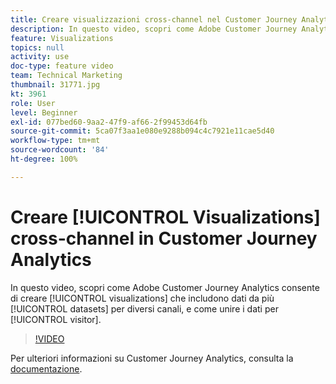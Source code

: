 ```yaml
---
title: Creare visualizzazioni cross-channel nel Customer Journey Analytics
description: In questo video, scopri come Adobe Customer Journey Analytics consente di creare visualizzazioni che includono dati da più set di dati per diversi canali, e come unire i dati per visitatore.
feature: Visualizations
topics: null
activity: use
doc-type: feature video
team: Technical Marketing
thumbnail: 31771.jpg
kt: 3961
role: User
level: Beginner
exl-id: 077bed60-9aa2-47f9-af66-2f99453d64fb
source-git-commit: 5ca07f3aa1e080e9288b094c4c7921e11cae5d40
workflow-type: tm+mt
source-wordcount: '84'
ht-degree: 100%

---
```


# Creare [!UICONTROL Visualizations] cross-channel in Customer Journey Analytics

In questo video, scopri come Adobe Customer Journey Analytics consente di creare [!UICONTROL visualizations] che includono dati da più [!UICONTROL datasets] per diversi canali, e come unire i dati per [!UICONTROL visitor].

>[!VIDEO](https://video.tv.adobe.com/v/31771/?quality=12)

Per ulteriori informazioni su Customer Journey Analytics, consulta la [documentazione](https://experienceleague.adobe.com/docs/analytics-platform/using/cja-landing.html?lang=it).
